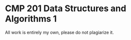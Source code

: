 # CMP 201 Data Structures and Algorithms 1
 All work is entirely my own, please do not plagiarize it.
